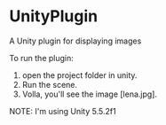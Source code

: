 # UnityPlugin
A Unity plugin for displaying images

To run the plugin:

1. open the project folder in unity.
2. Run the scene.
3. Volla, you'll see the image [lena.jpg].

NOTE: I'm using Unity 5.5.2f1 
